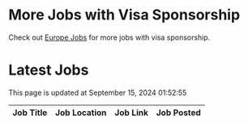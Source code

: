 # More Jobs with Visa Sponsorship

Check out [Europe Jobs](https://github.com/sureshparimi/europejobs#latest-jobs) for more jobs with visa sponsorship.

# Latest Jobs

This page is updated at September 15, 2024 01:52:55

| Job Title | Job Location | Job Link | Job Posted |
| --- | --- | --- | --- |
